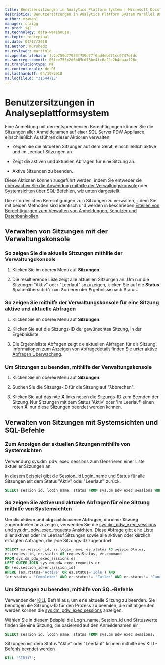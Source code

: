 ```yaml
---
title: Benutzersitzungen in Analytics Platform System | Microsoft Docs"
description: Benutzersitzungen in Analytics Platform System Parallel Data Warehouse.
author: mzaman1
manager: craigg
ms.prod: sql
ms.technology: data-warehouse
ms.topic: conceptual
ms.date: 04/17/2018
ms.author: murshedz
ms.reviewer: martinle
ms.openlocfilehash: fc2e759d77953f739d77f6ad4eb371cc9747efdc
ms.sourcegitcommit: 056ce753c2d6b85cd78be4fc6a29c2b4daaaf26c
ms.translationtype: MT
ms.contentlocale: de-DE
ms.lasthandoff: 04/19/2018
ms.locfileid: "31544712"
---
```

# <a name="user-sessions-in-analytics-platform-system"></a>Benutzersitzungen in Analyseplattformsystem
Eine Anmeldung mit den entsprechenden Berechtigungen können Sie die Sitzungen aller Anmeldenamen auf einer SQL Server PDW Appliance, einschließlich Ausführen dieser Aktionen verwalten:  
  
-   Zeigen Sie die aktuellen Sitzungen auf dem Gerät, einschließlich aktive und im Leerlauf Sitzungen an.  
  
-   Zeigt die aktiven und aktuellen Abfragen für eine Sitzung an.  
  
-   Aktive Sitzungen zu beenden.  
  
Diese Aktionen können ausgeführt werden, indem Sie entweder die [überwachen Sie die Anwendung mithilfe der Verwaltungskonsole](monitor-the-appliance-by-using-the-admin-console.md) oder [Systemsichten](tsql-system-views.md) über SQL-Befehlen, wie unten dargestellt.  
  
Die erforderlichen Berechtigungen zum Sitzungen zu verwalten, indem Sie mit beiden Methoden sind identisch und werden in beschrieben [Erteilen von Berechtigungen zum Verwalten von Anmeldungen, Benutzer und Datenbankrollen](grant-permissions.md#grant-permissions-to-manage-logins-users-and-database-roles).  
  
## <a name="manage-sessions-by-using-the-admin-console"></a>Verwalten von Sitzungen mit der Verwaltungskonsole  
  
### <a name="to-view-current-sessions-by-using-the-admin-console"></a>So zeigen Sie die aktuelle Sitzungen mithilfe der Verwaltungskonsole  
  
1.  Klicken Sie im oberen Menü auf **Sitzungen**.  
  
2.  Die resultierende Liste zeigt alle aktuellen Sitzungen an. Um nur die Sitzungen "Aktiv" oder "Leerlauf" anzuzeigen, klicken Sie auf die **Status** Spaltenüberschrift zum Sortieren der Ergebnisse nach Status.  
  
### <a name="to-view-active-and-recent-queries-for-a-session-by-using-the-admin-console"></a>So zeigen Sie mithilfe der Verwaltungskonsole für eine Sitzung aktive und aktuelle Abfragen  
  
1.  Klicken Sie im oberen Menü auf **Sitzungen**.  
  
2.  Klicken Sie auf die Sitzungs-ID der gewünschten Sitzung, in der Ergebnisliste.  
  
3.  Die Ergebnisliste Abfragen zeigt die aktuellen Abfragen für die Sitzung. Informationen zum Anzeigen von Abfragedetails finden Sie unter [aktive Abfragen Überwachung](monitoring-active-queries.md).  
  
### <a name="to-end-sessions-by-using-the-admin-console"></a>Um Sitzungen zu beenden, mithilfe der Verwaltungskonsole  
  
1.  Klicken Sie im oberen Menü auf **Sitzungen**.  
  
2.  Suchen Sie die Sitzungs-ID für die Sitzung auf "Abbrechen".  
  
3.  Klicken Sie auf das rote **X** links neben die Sitzungs-ID zum Beenden der Sitzung. Nur Sitzungen mit dem Status 'Aktiv' oder 'Im Leerlauf' einen roten **X**; nur diese Sitzungen beendet werden können.  
  
## <a name="manage-sessions-by-using-system-views-and-sql-commands"></a>Verwalten von Sitzungen mit Systemsichten und SQL-Befehle  
  
### <a name="to-view-current-sessions-by-using-system-views"></a>Zum Anzeigen der aktuellen Sitzungen mithilfe von Systemsichten  
Verwendung [sys.dm_pdw_exec_sessions](../relational-databases/system-dynamic-management-views/sys-dm-pdw-exec-sessions-transact-sql.md) zum Generieren einer Liste aktueller Sitzungen an.  
  
In diesem Beispiel gibt die Session_id Login_name und Status für alle Sitzungen mit dem Status "Aktiv" oder "Leerlauf" zurück.  
  
```sql  
SELECT session_id, login_name, status FROM sys.dm_pdw_exec_sessions WHERE status='Active' OR status='Idle';  
```  
  
### <a name="to-view-active-and-recent-queries-for-a-session-by-using-system-views"></a>So zeigen Sie aktive und aktuelle Abfragen für eine Sitzung mithilfe von Systemsichten  
Um die aktiven und abgeschlossenen Abfragen, die einer Sitzung zugeordneten anzuzeigen, verwenden Sie die [sys.dm_pdw_exec_sessions](../relational-databases/system-dynamic-management-views/sys-dm-pdw-exec-sessions-transact-sql.md) und [sys.dm_pdw_exec_requests](../relational-databases/system-dynamic-management-views/sys-dm-pdw-exec-requests-transact-sql.md) Ansichten. Diese Abfrage gibt eine Liste aller aktiven oder im Leerlauf Sitzungen sowie alle aktiven oder kürzlich erfolgten Abfragen, die jede Sitzungs-ID zugeordnet  
  
```sql  
SELECT es.session_id, es.login_name, es.status AS sessionStatus,   
er.request_id, er.status AS requestStatus, er.command   
FROM sys.dm_pdw_exec_sessions es   
LEFT OUTER JOIN sys.dm_pdw_exec_requests er   
ON (es.session_id=er.session_id)   
WHERE (es.status='Active' OR es.status='Idle') AND   
(er.status!= 'Completed' AND er.status!= 'Failed' AND er.status!= 'Cancelled');  
```  
  
### <a name="to-end-sessions-by-using-sql-commands"></a>Um Sitzungen zu beenden, mithilfe von SQL-Befehle  
Verwenden der [KILL](../t-sql/language-elements/kill-transact-sql.md) Befehl aus, um eine aktuelle Sitzung zu beenden. Sie benötigen die Sitzungs-ID für den Prozess zu beenden, die mit abgerufen werden können die [sys.dm_pdw_exec_sessions](../relational-databases/system-dynamic-management-views/sys-dm-pdw-exec-sessions-transact-sql.md) anzeigen.  
  
Wählen Sie in diesem Beispiel die Login_name, Session_id und Statuswerte finden Sie eine Sitzung, die basierend auf den Anmeldenamen ein.  
  
```sql  
SELECT session_id, login_name, status FROM sys.dm_pdw_exec_sessions;  
```  
  
Sitzungen mit dem Status "Aktiv" oder "Leerlauf" können mithilfe des KILL-Befehls beendet werden.  
  
```sql  
KILL 'SID137';  
```  
  
<!-- MISSING LINKS 
## See Also  
[Common Metadata Query Examples &#40;SQL Server PDW&#41;](../sqlpdw/common-metadata-query-examples-sql-server-pdw.md)  
-->
  

